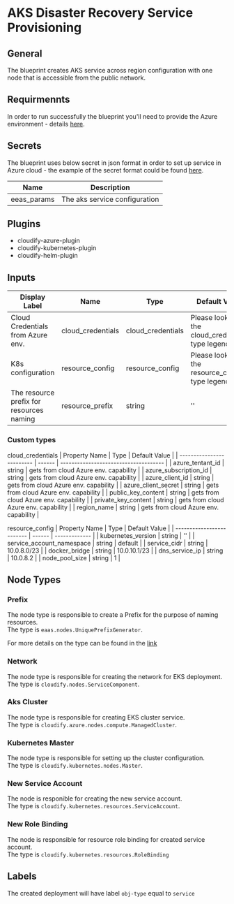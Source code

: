 # AKS Disaster Recovery Service Provisioning

## General

The blueprint creates AKS service across region configuration with one node that is accessible from the public network.

## Requirmennts

In order to run successfully the blueprint you'll need to provide the Azure environment - details [here](https://github.com/cloudify-community/eaas-example). 

## Secrets

The blueprint uses below secret in json format in order to set up service in Azure cloud - the example of the secret format could be found [here](https://github.com/cloudify-community/eaas-example/blob/master/secret.json).

| Name                  | Description                      |
| --------------------- | -------------------------------- |
| eeas_params           | The aks service configuration    |


## Plugins

* cloudify-azure-plugin
* cloudify-kubernetes-plugin
* cloudify-helm-plugin

## Inputs

| Display Label                            | Name              | Type              | Default Value                                    |
| ---------------------------------------- | ------------------| ----------------- | ------------------------------------------------ |
| Cloud Credentials from Azure env.        | cloud_credentials | cloud_credentials | Please look at the cloud_credentials type legend |
| K8s configuration                        | resource_config   | resource_config   | Please look at the resource_config type legend   |
| The resource prefix for resources naming | resource_prefix   | string            | ''                                               |

### Custom types
cloud_credentials
| Property Name             | Type   | Default Value                         |
| ------------------------- | ------ | ------------------------------------- |
| azure_tentant_id          | string | gets from cloud Azure env. capability |
| azure_subscription_id     | string | gets from cloud Azure env. capability |
| azure_client_id           | string | gets from cloud Azure env. capability |
| azure_client_secret       | string | gets from cloud Azure env. capability |
| public_key_content        | string | gets from cloud Azure env. capability |
| private_key_content       | string | gets from cloud Azure env. capability |
| region_name               | string | gets from cloud Azure env. capability |


resource_config
| Property Name             | Type   | Default Value |
| ------------------------- | ------ | ------------- |
| kubernetes_version        | string | ''            |
| service_account_namespace | string | default       |
| service_cidr              | string | 10.0.8.0/23   |
| docker_bridge             | string | 10.0.10.1/23  |
| dns_service_ip            | string | 10.0.8.2      |
| node_pool_size            | string | 1             |

## Node Types

### Prefix
The node type is responsible to create a Prefix for the purpose of naming resources.\
The type is `eaas.nodes.UniquePrefixGenerator`.

For more details on the type can be found in the [link](https://github.com/cloudify-community/eaas-example/blob/master/utils/custom_types.yaml)

### Network
The node type is responsible for creating the network for EKS deployment.\
The type is `cloudify.nodes.ServiceComponent`.

### Aks Cluster
The node type is responsible for creating EKS cluster service.\
The type is `cloudify.azure.nodes.compute.ManagedCluster`.

### Kubernetes Master
The node type is responsible for setting up the cluster configuration.\
The type is `cloudify.kubernetes.nodes.Master`.

### New Service Account
The node is responible for creating the new service account.\
The type is `cloudify.kubernetes.resources.ServiceAccount`.

### New Role Binding
The node is responsible for resource role binding for created service account.\
The type is `cloudify.kubernetes.resources.RoleBinding`

## Labels

The created deployment will have label `obj-type` equal to `service`